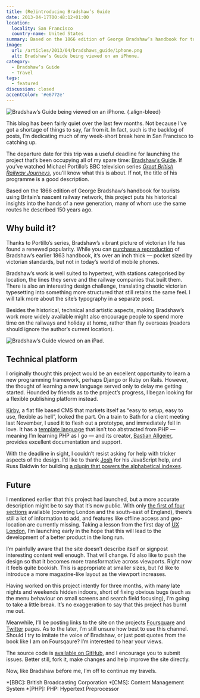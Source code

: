 ```yaml
---
title: (Re)introducing Bradshaw’s Guide
date: 2013-04-17T00:48:12+01:00
location:
  locality: San Francisco
  country-name: United States
summary: Based on the 1866 edition of George Bradshaw’s handbook for tourists using Britain’s nascent railway network, my latest project puts his historical insights into the hands of a new generation, many of whom use the same routes he described 150 years ago.
image:
  url: /articles/2013/04/bradshaws_guide/iphone.png
  alt: Bradshaw’s Guide being viewed on an iPhone.
category:
  - Bradshaw’s Guide
  - Travel
tags:
  - featured
discussion: closed
accentColor: '#e6772e'
---
```

![](iphone.png 'Bradshaw’s Guide being viewed on an iPhone.')
{.align-bleed}

This blog has been fairly quiet over the last few months. Not because I’ve got a shortage of things to say, far from it. In fact, such is the backlog of posts, I’m dedicating much of my week-short break here in San Francisco to catching up.

The departure date for this trip was a useful deadline for launching the project that’s been occupying all of my spare time: [Bradshaw’s Guide][1]. If you’ve watched Michael Portillo’s BBC television series <cite>[Great British Railway Journeys][2]</cite>, you’ll know what this is about. If not, the title of his programme is a good description.

Based on the 1866 edition of George Bradshaw’s handbook for tourists using Britain’s nascent railway network, this project puts his historical insights into the hands of a new generation, many of whom use the same routes he described 150 years ago.

## Why build it?

Thanks to Portillo’s series, Bradshaw’s vibrant picture of victorian life has found a renewed popularity. While you can [purchase a reproduction][3] of Bradshaw’s earlier 1863 handbook, it’s over an inch thick — pocket sized by victorian standards, but not in today’s world of mobile phones.

Bradshaw’s work is well suited to hypertext, with stations categorised by location, the lines they serve and the railway companies that built them. There is also an interesting design challenge, translating chaotic victorian typesetting into something more structured that still retains the same feel. I will talk more about the site’s typography in a separate post.

Besides the historical, technical and artistic aspects, making Bradshaw’s work more widely available might also encourage people to spend more time on the railways and holiday at home, rather than fly overseas (readers should ignore the author’s current location).

![](ipad.png 'Bradshaw’s Guide viewed on an iPad.')

## Technical platform

I originally thought this project would be an excellent opportunity to learn a new programming framework, perhaps Django or Ruby on Rails. However, the thought of learning a new language served only to delay me getting started. Hounded by friends as to the project’s progress, I began looking for a flexible publishing platform instead.

[Kirby][4], a flat file based CMS that markets itself as “easy to setup, easy to use, flexible as hell”, looked the part. On a train to Bath for a client meeting last November, I used it to flesh out a prototype, and immediately fell in love. It has a [template language][5] that isn’t too abstracted from PHP — meaning I’m learning PHP as I go — and its creator, [Bastian Allgeier][6], provides excellent documentation and support.

With the deadline in sight, I couldn’t resist asking for help with tricker aspects of the design. I’d like to thank [Josh][7] for his JavaScript help, and Russ Baldwin for building [a plugin that powers the alphabetical indexes][8].

## Future

I mentioned earlier that this project had launched, but a more accurate description might be to say that it’s now public. With only [the first of four sections][9] available (covering London and the south-east of England), there’s still a lot of information to add, and features like offline access and geo-location are currently missing. Taking a lesson from the first day of [UX London][10], I’m launching early in the hope that this will lead to the development of a better product in the long run.

I’m painfully aware that the site doesn’t describe itself or signpost interesting content well enough. That will change. I’d also like to push the design so that it becomes more transformative across viewports. Right now it feels quite bookish. This is appropriate at smaller sizes, but I’d like to introduce a more magazine-like layout as the viewport increases.

Having worked on this project intently for three months, with many late nights and weekends hidden indoors, short of fixing obvious bugs (such as the menu behaviour on small screens and search field focusing), I’m going to take a little break. It’s no exaggeration to say that this project has burnt me out.

Meanwhile, I’ll be posting links to the site on the projects [Foursquare][11] and [Twitter][12] pages. As to the later, I’m still unsure how best to use this channel. Should I try to imitate the voice of Bradshaw, or just post quotes from the book like I am on Foursqaure? I’m interested to hear your views.

The source code is [available on GitHub][13], and I encourage you to submit issues. Better still, fork it, make changes and help improve the site directly.

Now, like Bradshaw before me, I’m off to continue my travels.

[1]: https://bradshaws.guide
[2]: https://en.wikipedia.org/wiki/Great_British_Railway_Journeys
[3]: http://bradshawsguides.com/books-and-maps.html
[4]: https://getkirby.com
[5]: https://getkirby.com/docs/cookbook/php-templates
[6]: http://bastianallgeier.com
[7]: https://joshemerson.co.uk
[8]: https://github.com/shoesforindustry/kirby-plugins-alphabetise
[9]: https://bradshaws.guide/routes/section:1
[10]: http://2013.uxlondon.com
[11]: https://foursquare.com/bradshawsguide
[12]: https://twitter.com/bradshawsguide
[13]: https://github.com/bradshawsguide/website

*[BBC]: British Broadcasting Corporation
*[CMS]: Content Management System
*[PHP]: PHP: Hypertext Preprocessor
